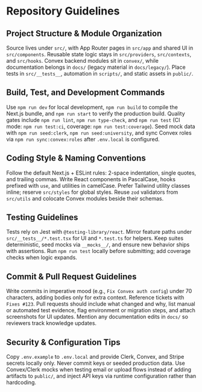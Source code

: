 # Repository Guidelines

## Project Structure & Module Organization
Source lives under `src/`, with App Router pages in `src/app` and shared UI in `src/components`. Reusable state logic stays in `src/providers`, `src/contexts`, and `src/hooks`. Convex backend modules sit in `convex/`, while documentation belongs in `docs/` (legacy material in `docs/legacy/`). Place tests in `src/__tests__`, automation in `scripts/`, and static assets in `public/`.

## Build, Test, and Development Commands
Use `npm run dev` for local development, `npm run build` to compile the Next.js bundle, and `npm run start` to verify the production build. Quality gates include `npm run lint`, `npm run type-check`, and `npm run test` (CI mode: `npm run test:ci`, coverage: `npm run test:coverage`). Seed mock data with `npm run seed:clerk`, `npm run seed:university`, and sync Convex roles via `npm run sync:convex:roles` after `.env.local` is configured.

## Coding Style & Naming Conventions
Follow the default Next.js + ESLint rules: 2-space indentation, single quotes, and trailing commas. Write React components in PascalCase, hooks prefixed with `use`, and utilities in camelCase. Prefer Tailwind utility classes inline; reserve `src/styles` for global styles. Reuse `zod` validators from `src/utils` and colocate Convex modules beside their schemas.

## Testing Guidelines
Tests rely on Jest with `@testing-library/react`. Mirror feature paths under `src/__tests__/*.test.tsx` for UI and `*.test.ts` for helpers. Keep suites deterministic, seed mocks via `__mocks__/`, and ensure new behavior ships with assertions. Run `npm run test` locally before submitting; add coverage checks when logic expands.

## Commit & Pull Request Guidelines
Write commits in imperative mood (e.g., `Fix Convex auth config`) under 70 characters, adding bodies only for extra context. Reference tickets with `Fixes #123`. Pull requests should include what changed and why, list manual or automated test evidence, flag environment or migration steps, and attach screenshots for UI updates. Mention any documentation edits in `docs/` so reviewers track knowledge updates.

## Security & Configuration Tips
Copy `.env.example` to `.env.local` and provide Clerk, Convex, and Stripe secrets locally only. Never commit keys or seeded production data. Use Convex/Clerk mocks when testing email or upload flows instead of adding artifacts to `public/`, and inject API keys via runtime configuration rather than hardcoding.
